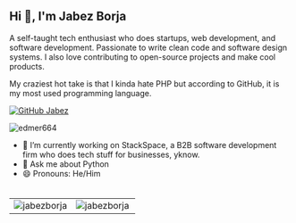 ## Hi 👋, I'm Jabez Borja
A self-taught tech enthusiast who does startups, web development, and software development. Passionate to write clean code and software design systems. I also love contributing to open-source projects and make cool products.

My craziest hot take is that I kinda hate PHP but according to GitHub, it is my most used programming language.

[![GitHub Jabez](https://img.shields.io/github/followers/jabezborja?label=follow&style=social)](https://github.com/jabezborja)
<p align="left"> <img src="https://komarev.com/ghpvc/?username=jabezborja&label=Profile%20views&color=0e75b6&style=flat" alt="edmer664" /> </p>

- 🔭 I’m currently working on StackSpace, a B2B software development firm who does tech stuff for businesses, yknow.
- 💬 Ask me about Python
- 😄 Pronouns: He/Him
</br>
<table style="margin-top: 5px;">
  <tr>
    <td valign="top"><img align="center" src="https://github-readme-stats.vercel.app/api?username=jabezborja&show_icons=true" alt="jabezborja" /></td>
    <td valign="top"><img align="left" src="https://github-readme-stats.vercel.app/api/top-langs/?username=jabezborja&layout=compact&hide=html" alt="jabezborja" /></td>
  </tr>
</table>
</br>
